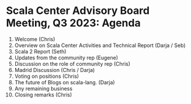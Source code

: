 # Scala Center Advisory Board Meeting, Q3 2023: Agenda

1. Welcome (Chris)
2. Overview on Scala Center Activities and Technical Report (Darja / Seb)
3. Scala 2 Report (Seth)
4. Updates from the community rep (Eugene)
5. Discussion on the role of community rep (Chris)
6. Madrid Discussion (Chris / Darja)
7. Voting on positions (Chris)
8. The future of Blogs on scala-lang. (Darja)
9. Any remaining business
10. Closing remarks (Chris)
